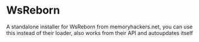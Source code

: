 # WsReborn
A standalone installer for WsReborn from memoryhackers.net, you can use this instead of their loader, also works from their API and autoupdates itself
